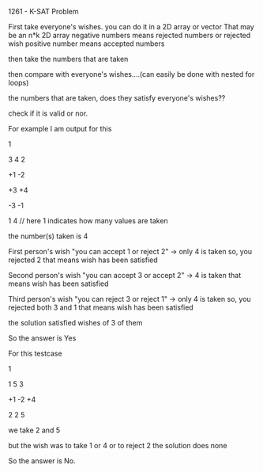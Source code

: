 1261 - K-SAT Problem

First take everyone's wishes. you can do it in a 2D array or vector
That may be an n*k 2D array
negative numbers means rejected numbers or rejected wish
positive number means accepted numbers

then take the numbers that are taken

then compare with everyone's wishes....(can easily be done with nested for loops)

the numbers that are taken, does they satisfy everyone's wishes??

check if it is valid or nor.

For example I am output for this

1

3 4 2

+1 -2

+3 +4

-3 -1

1 4   // here 1 indicates how many values are taken

the number(s) taken is 4

First person's wish "you can accept 1 or reject 2"
-> only 4 is taken so, you rejected 2 that means wish has been satisfied

Second person's wish "you can accept 3 or accept 2"
-> 4 is taken that means wish has been satisfied

Third person's wish "you can reject 3 or reject 1"
-> only 4 is taken so, you rejected both 3 and 1 that means wish has been satisfied

the solution satisfied wishes of 3 of them

So the answer is Yes

For this testcase

1

1 5 3

+1 -2 +4

2 2 5 

we take 2 and 5 

but the wish was to take 1 or 4 or to reject 2
the solution does none

So the answer is No.
